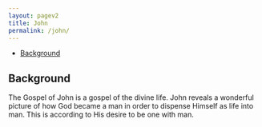 ```yaml
---
layout: pagev2
title: John
permalink: /john/
---
```

- [Background](#background)

## Background

The Gospel of John is a gospel of the divine life. John reveals a wonderful picture of how God became a man in order to dispense Himself as life into man. This is according to His desire to be one with man.